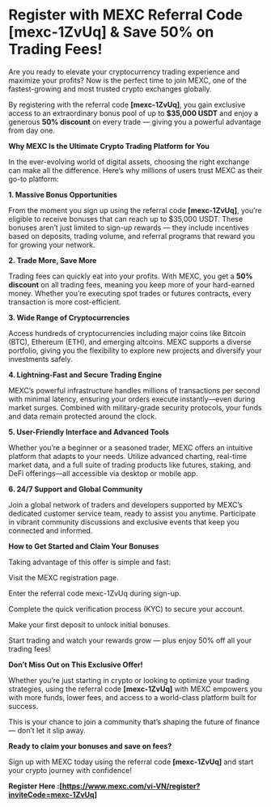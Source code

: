 # Register with MEXC Referral Code [mexc-1ZvUq] & Save 50% on Trading Fees!

Are you ready to elevate your cryptocurrency trading experience and maximize your profits? Now is the perfect time to join MEXC, one of the fastest-growing and most trusted crypto exchanges globally.

By registering with the referral code **[mexc-1ZvUq]**, you gain exclusive access to an extraordinary bonus pool of up to **$35,000 USDT** and enjoy a generous **50% discount** on every trade — giving you a powerful advantage from day one.

**Why MEXC Is the Ultimate Crypto Trading Platform for You**

In the ever-evolving world of digital assets, choosing the right exchange can make all the difference. Here’s why millions of users trust MEXC as their go-to platform:

**1. Massive Bonus Opportunities**

From the moment you sign up using the referral code **[mexc-1ZvUq]**, you’re eligible to receive bonuses that can reach up to $35,000 USDT. These bonuses aren’t just limited to sign-up rewards — they include incentives based on deposits, trading volume, and referral programs that reward you for growing your network.

**2. Trade More, Save More**

Trading fees can quickly eat into your profits. With MEXC, you get a **50% discount** on all trading fees, meaning you keep more of your hard-earned money. Whether you’re executing spot trades or futures contracts, every transaction is more cost-efficient.

**3. Wide Range of Cryptocurrencies**

Access hundreds of cryptocurrencies including major coins like Bitcoin (BTC), Ethereum (ETH), and emerging altcoins. MEXC supports a diverse portfolio, giving you the flexibility to explore new projects and diversify your investments safely.

**4. Lightning-Fast and Secure Trading Engine**

MEXC’s powerful infrastructure handles millions of transactions per second with minimal latency, ensuring your orders execute instantly—even during market surges. Combined with military-grade security protocols, your funds and data remain protected around the clock.

**5. User-Friendly Interface and Advanced Tools**

Whether you’re a beginner or a seasoned trader, MEXC offers an intuitive platform that adapts to your needs. Utilize advanced charting, real-time market data, and a full suite of trading products like futures, staking, and DeFi offerings—all accessible via desktop or mobile app.

**6. 24/7 Support and Global Community**

Join a global network of traders and developers supported by MEXC’s dedicated customer service team, ready to assist you anytime. Participate in vibrant community discussions and exclusive events that keep you connected and informed.

**How to Get Started and Claim Your Bonuses**

Taking advantage of this offer is simple and fast:

Visit the MEXC registration page.

Enter the referral code mexc-1ZvUq during sign-up.

Complete the quick verification process (KYC) to secure your account.

Make your first deposit to unlock initial bonuses.

Start trading and watch your rewards grow — plus enjoy 50% off all your trading fees!

**Don’t Miss Out on This Exclusive Offer!**

Whether you’re just starting in crypto or looking to optimize your trading strategies, using the referral code **[mexc-1ZvUq]** with MEXC empowers you with more funds, lower fees, and access to a world-class platform built for success.

This is your chance to join a community that’s shaping the future of finance — don’t let it slip away.

**Ready to claim your bonuses and save on fees?**

Sign up with MEXC today using the referral code **[mexc-1ZvUq]** and start your crypto journey with confidence!

**Register Here :[https://www.mexc.com/vi-VN/register?inviteCode=mexc-1ZvUq]**

